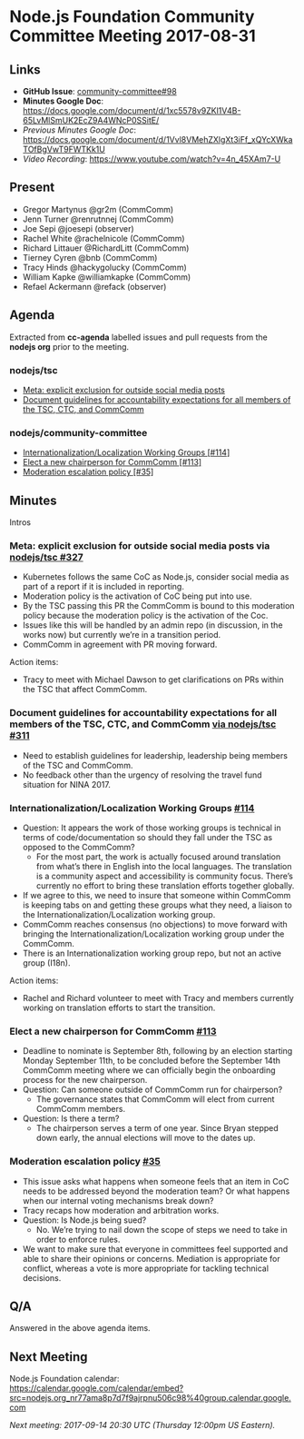 # Node.js Foundation Community Committee Meeting 2017-08-31

## Links

* **GitHub Issue**: [community-committee#98](https://github.com/nodejs/community-committee/issues/116)
* **Minutes Google Doc**: https://docs.google.com/document/d/1xc5578v9ZKl1V4B-65LvMlSmUK2EcZ9A4WNcP0SSitE/
* _Previous Minutes Google Doc_:
https://docs.google.com/document/d/1Vvl8VMehZXlgXt3iFf_xQYcXWkaTOfBgVwT9FWTKk1U
* _Video Recording_: https://www.youtube.com/watch?v=4n_45XAm7-U

## Present

* Gregor Martynus @gr2m (CommComm)
* Jenn Turner @renrutnnej (CommComm)
* Joe Sepi @joesepi (observer)
* Rachel White @rachelnicole (CommComm)
* Richard Littauer @RichardLitt (CommComm)
* Tierney Cyren @bnb (CommComm)
* Tracy Hinds @hackygolucky (CommComm)
* William Kapke @williamkapke (CommComm)
* Refael Ackermann @refack (observer)

## Agenda

Extracted from **cc-agenda** labelled issues and pull requests from the **nodejs org** prior to the meeting.

### nodejs/tsc

- [Meta: explicit exclusion for outside social media posts](https://github.com/nodejs/TSC/pull/327)
- [Document guidelines for accountability expectations for all members of the TSC, CTC, and CommComm](https://github.com/nodejs/TSC/issues/311)

### nodejs/community-committee
- [Internationalization/Localization Working Groups [#114]](https://github.com/nodejs/community-committee/issues/114)
- [Elect a new chairperson for CommComm [#113]](https://github.com/nodejs/community-committee/issues/113)
- [Moderation escalation policy [#35]](https://github.com/nodejs/community-committee/issues/35)


## Minutes

Intros

### Meta: explicit exclusion for outside social media posts via [nodejs/tsc #327](https://github.com/nodejs/TSC/pull/327)
* Kubernetes follows the same CoC as Node.js, consider social media as part of a report if it is included in reporting. 
* Moderation policy is the activation of CoC being put into use. 
* By the TSC passing this PR the CommComm is bound to this moderation policy because the moderation policy is the activation of the Coc. 
* Issues like this will be handled by an admin repo (in discussion, in the works now) but currently we’re in a transition period. 
* CommComm in agreement with PR moving forward.

Action items: 
* Tracy to meet with Michael Dawson to get clarifications on PRs within the TSC that affect CommComm. 

### Document guidelines for accountability expectations for all members of the TSC, CTC, and CommComm [via nodejs/tsc #311](https://github.com/nodejs/TSC/issues/311)
* Need to establish guidelines for leadership, leadership being members of the TSC and CommComm.
* No feedback other than the urgency of resolving the travel fund situation for NINA 2017. 

### Internationalization/Localization Working Groups [#114](https://github.com/nodejs/community-committee/issues/114)
* Question: It appears the work of those working groups is technical in terms of code/documentation so should they fall under the TSC as opposed to the CommComm?
  * For the most part, the work is actually focused around translation from what’s there in English into the local languages. The translation is a community aspect and accessibility is community focus. There’s currently no effort to bring these translation efforts together globally. 
* If we agree to this, we need to insure that someone within CommComm is keeping tabs on and getting these groups what they need, a liaison to the Internationalization/Localization working group. 
* CommComm reaches consensus (no objections) to move forward with bringing the Internationalization/Localization working group under the CommComm. 
* There is an Internationalization working group repo, but not an active group (I18n).

Action items:
* Rachel and Richard volunteer to meet with Tracy and members currently working on translation efforts to start the transition.
### Elect a new chairperson for CommComm [#113](https://github.com/nodejs/community-committee/issues/113)
* Deadline to nominate is September 8th, following by an election starting Monday September 11th, to be concluded before the September 14th CommComm meeting where we can officially begin the onboarding process for the new chairperson.
* Question: Can someone outside of CommComm run for chairperson?
  * The governance states that CommComm will elect from current CommComm members.
* Question: Is there a term?
  * The chairperson serves a term of one year. Since Bryan stepped down early, the annual elections will move to the dates up. 

### Moderation escalation policy [#35](https://github.com/nodejs/community-committee/issues/35)
* This issue asks what happens when someone feels that an item in CoC needs to be addressed beyond the moderation team? Or what happens when our internal voting mechanisms break down?
* Tracy recaps how moderation and arbitration works.
* Question: Is Node.js being sued?
  * No. We’re trying to nail down the scope of steps we need to take in order to enforce rules. 
* We want to make sure that everyone in committees feel supported and able to share their opinions or concerns. Mediation is appropriate for conflict, whereas a vote is more appropriate for tackling technical decisions. 


## Q/A

Answered in the above agenda items. 

## Next Meeting

Node.js Foundation calendar: <https://calendar.google.com/calendar/embed?src=nodejs.org_nr77ama8p7d7f9ajrpnu506c98%40group.calendar.google.com>

*Next meeting: 2017-09-14 20:30 UTC (Thursday 12:00pm US Eastern).*




